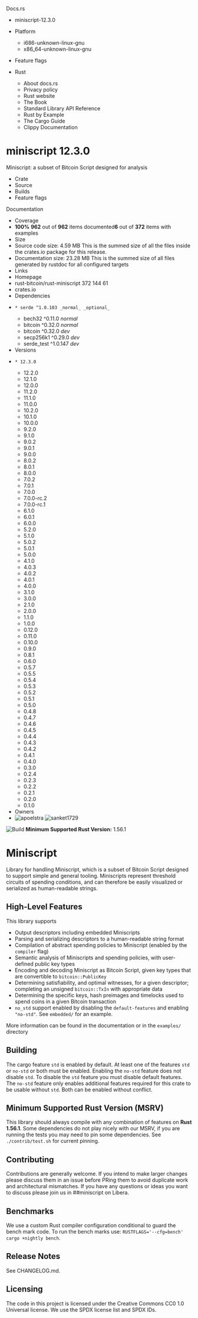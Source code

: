 Docs.rs
  * miniscript-12.3.0
  * Platform
    * i686-unknown-linux-gnu
    * x86_64-unknown-linux-gnu
  * Feature flags


  * Rust
    * About docs.rs 
    * Privacy policy 
    * Rust website 
    * The Book 
    * Standard Library API Reference 
    * Rust by Example 
    * The Cargo Guide 
    * Clippy Documentation 


#  miniscript 12.3.0 
Miniscript: a subset of Bitcoin Script designed for analysis
  * Crate
  * Source
  * Builds
  * Feature flags


Documentation 
  * Coverage
  * **100%** **962** out of **962** items documented**6** out of **372** items with examples
  * Size
  * Source code size: 4.59 MB This is the summed size of all the files inside the crates.io package for this release.
  * Documentation size: 23.28 MB This is the summed size of all files generated by rustdoc for all configured targets
  * Links
  * Homepage 
  * rust-bitcoin/rust-miniscript 372 144 61 
  * crates.io 
  * Dependencies
  *     * serde ^1.0.103 _normal_ _optional_
    * bech32 ^0.11.0 _normal_
    * bitcoin ^0.32.0 _normal_
    * bitcoin ^0.32.0 _dev_
    * secp256k1 ^0.29.0 _dev_
    * serde_test ^1.0.147 _dev_
  * Versions
  *     * 12.3.0 
    * 12.2.0 
    * 12.1.0 
    * 12.0.0 
    * 11.2.0 
    * 11.1.0 
    * 11.0.0 
    * 10.2.0 
    * 10.1.0 
    * 10.0.0 
    * 9.2.0 
    * 9.1.0 
    * 9.0.2 
    * 9.0.1 
    * 9.0.0 
    * 8.0.2 
    * 8.0.1 
    * 8.0.0 
    * 7.0.2 
    * 7.0.1 
    * 7.0.0 
    * 7.0.0-rc.2 
    * 7.0.0-rc.1 
    * 6.1.0 
    * 6.0.1 
    * 6.0.0 
    * 5.2.0 
    * 5.1.0 
    * 5.0.2 
    * 5.0.1 
    * 5.0.0 
    * 4.1.0 
    * 4.0.3 
    * 4.0.2 
    * 4.0.1 
    * 4.0.0 
    * 3.1.0 
    * 3.0.0 
    * 2.1.0 
    * 2.0.0 
    * 1.1.0 
    * 1.0.0 
    * 0.12.0 
    * 0.11.0 
    * 0.10.0 
    * 0.9.0 
    * 0.8.1 
    * 0.6.0 
    * 0.5.7 
    * 0.5.5 
    * 0.5.4 
    * 0.5.3 
    * 0.5.2 
    * 0.5.1 
    * 0.5.0 
    * 0.4.8 
    * 0.4.7 
    * 0.4.6 
    * 0.4.5 
    * 0.4.4 
    * 0.4.3 
    * 0.4.2 
    * 0.4.1 
    * 0.4.0 
    * 0.3.0 
    * 0.2.4 
    * 0.2.3 
    * 0.2.2 
    * 0.2.1 
    * 0.2.0 
    * 0.1.0 
  * Owners
  * ![apoelstra](https://avatars.githubusercontent.com/u/1351933?v=4) ![sanket1729](https://avatars.githubusercontent.com/u/6881849?v=4)


![Build](https://github.com/rust-bitcoin/rust-miniscript/workflows/Continuous%20integration/badge.svg)
**Minimum Supported Rust Version:** 1.56.1
# Miniscript
Library for handling Miniscript, which is a subset of Bitcoin Script designed to support simple and general tooling. Miniscripts represent threshold circuits of spending conditions, and can therefore be easily visualized or serialized as human-readable strings.
## High-Level Features
This library supports
  * Output descriptors including embedded Miniscripts
  * Parsing and serializing descriptors to a human-readable string format
  * Compilation of abstract spending policies to Miniscript (enabled by the `compiler` flag)
  * Semantic analysis of Miniscripts and spending policies, with user-defined public key types
  * Encoding and decoding Miniscript as Bitcoin Script, given key types that are convertible to `bitcoin::PublicKey`
  * Determining satisfiability, and optimal witnesses, for a given descriptor; completing an unsigned `bitcoin::TxIn` with appropriate data
  * Determining the specific keys, hash preimages and timelocks used to spend coins in a given Bitcoin transaction
  * `no_std` support enabled by disabling the `default-features` and enabling `"no-std"`. See `embedded/` for an example.


More information can be found in the documentation or in the `examples/` directory
## Building
The cargo feature `std` is enabled by default. At least one of the features `std` or `no-std` or both must be enabled.
Enabling the `no-std` feature does not disable `std`. To disable the `std` feature you must disable default features. The `no-std` feature only enables additional features required for this crate to be usable without `std`. Both can be enabled without conflict.
## Minimum Supported Rust Version (MSRV)
This library should always compile with any combination of features on **Rust 1.56.1**.
Some dependencies do not play nicely with our MSRV, if you are running the tests you may need to pin some dependencies. See `./contrib/test.sh` for current pinning.
## Contributing
Contributions are generally welcome. If you intend to make larger changes please discuss them in an issue before PRing them to avoid duplicate work and architectural mismatches. If you have any questions or ideas you want to discuss please join us in ##miniscript on Libera.
## Benchmarks
We use a custom Rust compiler configuration conditional to guard the bench mark code. To run the bench marks use: `RUSTFLAGS='--cfg=bench' cargo +nightly bench`.
## Release Notes
See CHANGELOG.md.
## Licensing
The code in this project is licensed under the Creative Commons CC0 1.0 Universal license. We use the SPDX license list and SPDX IDs.
